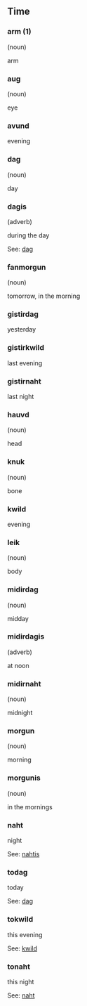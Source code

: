 ## Time

### arm (1)

(noun) 

arm


### aug

(noun) 

eye


### avund

 

evening


### dag

(noun) 

day


### dagis

(adverb) 

during the day

See: [dag](#dag)

### fanmorgun

(noun) 

tomorrow, in the morning


### gistirdag

 

yesterday


### gistirkwild

 

last evening


### gistirnaht

 

last night


### hauvd

(noun) 

head


### knuk

(noun) 

bone


### kwild

 

evening


### leik

(noun) 

body


### midirdag

(noun) 

midday


### midirdagis

(adverb) 

at noon


### midirnaht

(noun) 

midnight


### morgun

(noun) 

morning


### morgunis

(noun) 

in the mornings


### naht

 

night

See: [nahtis](#nahtis)

### todag

 

today

See: [dag](#dag)

### tokwild

 

this evening

See: [kwild](#kwild)

### tonaht

 

this night

See: [naht](#naht)

